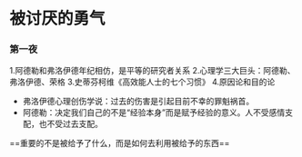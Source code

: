 # 被讨厌的勇气

### 第一夜
1.阿德勒和弗洛伊德年纪相仿，是平等的研究者关系
2.心理学三大巨头：阿德勒、弗洛伊德、荣格
3.史蒂芬柯维《高效能人士的七个习惯》
4.原因论和目的论
+ 弗洛伊德心理创伤学说：过去的伤害是引起目前不幸的罪魁祸首。
+ 阿德勒：决定我们自己的不是“经验本身”而是赋予经验的意义。人不受感情支配，也不受过去支配。


==重要的不是被给予了什么，而是如何去利用被给予的东西==
